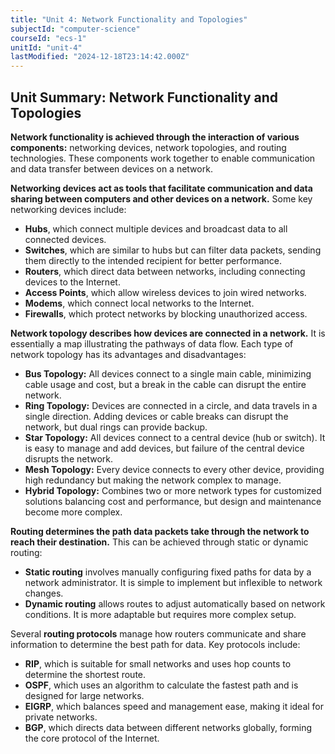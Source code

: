 ```yaml
---
title: "Unit 4: Network Functionality and Topologies"
subjectId: "computer-science"
courseId: "ecs-1"
unitId: "unit-4"
lastModified: "2024-12-18T23:14:42.000Z"
---
```


## Unit Summary: Network Functionality and Topologies

**Network functionality is achieved through the interaction of various components:** networking devices, network topologies, and routing technologies. These components work together to enable communication and data transfer between devices on a network.

**Networking devices act as tools that facilitate communication and data sharing between computers and other devices on a network.** Some key networking devices include:

-   **Hubs**, which connect multiple devices and broadcast data to all connected devices.
-   **Switches**, which are similar to hubs but can filter data packets, sending them directly to the intended recipient for better performance.
-   **Routers**, which direct data between networks, including connecting devices to the Internet.
-   **Access Points**, which allow wireless devices to join wired networks.
-   **Modems**, which connect local networks to the Internet.
-   **Firewalls**, which protect networks by blocking unauthorized access.

**Network topology describes how devices are connected in a network.** It is essentially a map illustrating the pathways of data flow. Each type of network topology has its advantages and disadvantages:

-   **Bus Topology:** All devices connect to a single main cable, minimizing cable usage and cost, but a break in the cable can disrupt the entire network.
-   **Ring Topology:** Devices are connected in a circle, and data travels in a single direction. Adding devices or cable breaks can disrupt the network, but dual rings can provide backup.
-   **Star Topology:** All devices connect to a central device (hub or switch). It is easy to manage and add devices, but failure of the central device disrupts the network.
-   **Mesh Topology:** Every device connects to every other device, providing high redundancy but making the network complex to manage.
-   **Hybrid Topology:** Combines two or more network types for customized solutions balancing cost and performance, but design and maintenance become more complex.

**Routing determines the path data packets take through the network to reach their destination.** This can be achieved through static or dynamic routing:

-   **Static routing** involves manually configuring fixed paths for data by a network administrator. It is simple to implement but inflexible to network changes.
-   **Dynamic routing** allows routes to adjust automatically based on network conditions. It is more adaptable but requires more complex setup.

Several **routing protocols** manage how routers communicate and share information to determine the best path for data. Key protocols include:

-   **RIP**, which is suitable for small networks and uses hop counts to determine the shortest route.
-   **OSPF**, which uses an algorithm to calculate the fastest path and is designed for large networks.
-   **EIGRP**, which balances speed and management ease, making it ideal for private networks.
-   **BGP**, which directs data between different networks globally, forming the core protocol of the Internet.

